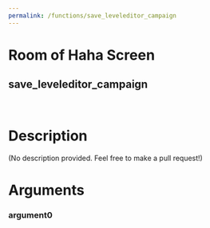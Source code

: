 ```yaml
---
permalink: /functions/save_leveleditor_campaign
---
```

# Room of Haha Screen  
## save_leveleditor_campaign  
&nbsp;  
# Description  
(No description provided. Feel free to make a pull request!) 
&nbsp;  
# Arguments
### argument0

&nbsp;  



